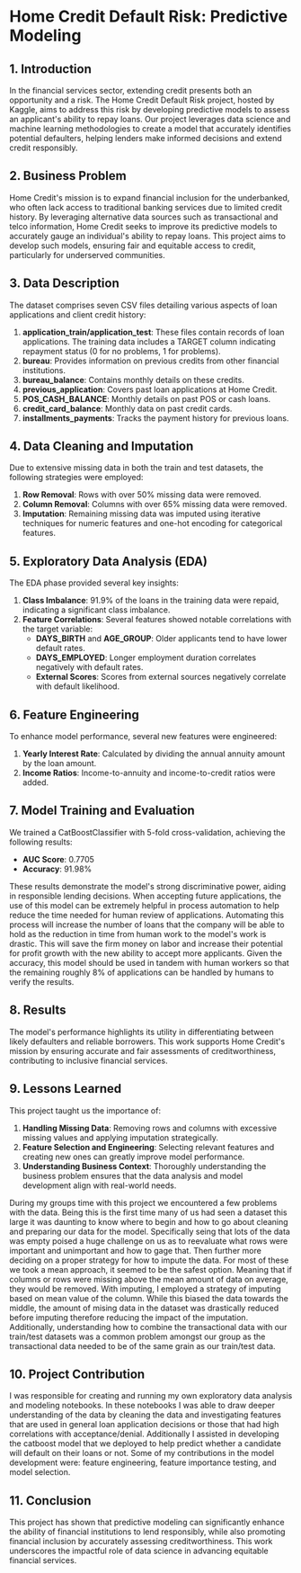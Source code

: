 # Home Credit Default Risk: Predictive Modeling

## 1. Introduction
In the financial services sector, extending credit presents both an opportunity and a risk. The Home Credit Default Risk project, hosted by Kaggle, aims to address this risk by developing predictive models to assess an applicant's ability to repay loans. Our project leverages data science and machine learning methodologies to create a model that accurately identifies potential defaulters, helping lenders make informed decisions and extend credit responsibly.

## 2. Business Problem
Home Credit's mission is to expand financial inclusion for the underbanked, who often lack access to traditional banking services due to limited credit history. By leveraging alternative data sources such as transactional and telco information, Home Credit seeks to improve its predictive models to accurately gauge an individual's ability to repay loans. This project aims to develop such models, ensuring fair and equitable access to credit, particularly for underserved communities.

## 3. Data Description
The dataset comprises seven CSV files detailing various aspects of loan applications and client credit history:

1. **application_train/application_test**: These files contain records of loan applications. The training data includes a TARGET column indicating repayment status (0 for no problems, 1 for problems).
2. **bureau**: Provides information on previous credits from other financial institutions.
3. **bureau_balance**: Contains monthly details on these credits.
4. **previous_application**: Covers past loan applications at Home Credit.
5. **POS_CASH_BALANCE**: Monthly details on past POS or cash loans.
6. **credit_card_balance**: Monthly data on past credit cards.
7. **installments_payments**: Tracks the payment history for previous loans.

## 4. Data Cleaning and Imputation
Due to extensive missing data in both the train and test datasets, the following strategies were employed:

1. **Row Removal**: Rows with over 50% missing data were removed.
2. **Column Removal**: Columns with over 65% missing data were removed.
3. **Imputation**: Remaining missing data was imputed using iterative techniques for numeric features and one-hot encoding for categorical features.

## 5. Exploratory Data Analysis (EDA)
The EDA phase provided several key insights:

1. **Class Imbalance**: 91.9% of the loans in the training data were repaid, indicating a significant class imbalance.
2. **Feature Correlations**: Several features showed notable correlations with the target variable:
   - **DAYS_BIRTH** and **AGE_GROUP**: Older applicants tend to have lower default rates.
   - **DAYS_EMPLOYED**: Longer employment duration correlates negatively with default rates.
   - **External Scores**: Scores from external sources negatively correlate with default likelihood.

## 6. Feature Engineering
To enhance model performance, several new features were engineered:

1. **Yearly Interest Rate**: Calculated by dividing the annual annuity amount by the loan amount.
2. **Income Ratios**: Income-to-annuity and income-to-credit ratios were added.

## 7. Model Training and Evaluation
We trained a CatBoostClassifier with 5-fold cross-validation, achieving the following results:

- **AUC Score**: 0.7705
- **Accuracy**: 91.98%

These results demonstrate the model's strong discriminative power, aiding in responsible lending decisions. When accepting future applications, the use of this model can be extremely helpful in process automation to help reduce the time needed for human review of applications. Automating this process will increase the number of loans that the company will be able to hold as the reduction in time from human work to the model's work is drastic. This will save the firm money on labor and increase their potential for profit growth with the new ability to accept more applicants. Given the accuracy, this model should be used in tandem with human workers so that the remaining roughly 8% of applications can be handled by humans to verify the results. 

## 8. Results
The model's performance highlights its utility in differentiating between likely defaulters and reliable borrowers. This work supports Home Credit's mission by ensuring accurate and fair assessments of creditworthiness, contributing to inclusive financial services.

## 9. Lessons Learned
This project taught us the importance of:

1. **Handling Missing Data**: Removing rows and columns with excessive missing values and applying imputation strategically.
2. **Feature Selection and Engineering**: Selecting relevant features and creating new ones can greatly improve model performance.
3. **Understanding Business Context**: Thoroughly understanding the business problem ensures that the data analysis and model development align with real-world needs.

During my groups time with this project we encountered a few problems with the data. Being this is the first time many of us had seen a dataset this large it was daunting to know where to begin and how to go about cleaning and preparing our data for the model. Specifically seing that lots of the data was empty poised a huge challenge on us as to reevaluate what rows were important and unimportant and how to gage that. Then further more deciding on a proper strategy for how to impute the data. For most of these we took a mean approach, it seemed to be the safest option. Meaning that if columns or rows were missing above the mean amount of data on average, they would be removed. With imputing, I employed a strategy of imputing based on mean value of the column. While this biased the data towards the middle, the amount of mising data in the dataset was drastically reduced before imputing therefore reducing the impact of the imputation. Additionally, understanding how to combine the transactional data with our train/test datasets was a common problem amongst our group as the transactional data needed to be of the same grain as our train/test data.

## 10. Project Contribution
I was responsible for creating and running my own exploratory data analysis and modeling notebooks. In these notebooks I was able to draw deeper understanding of the data by cleaning the data and investigating features that are used in general loan application decisions or those that had high correlations with acceptance/denial. Additionally I assisted in developing the catboost model that we deployed to help predict whether a candidate will default on their loans or not. Some of my contributions in the model development were: feature engineering, feature importance testing, and model selection.

## 11. Conclusion
This project has shown that predictive modeling can significantly enhance the ability of financial institutions to lend responsibly, while also promoting financial inclusion by accurately assessing creditworthiness. This work underscores the impactful role of data science in advancing equitable financial services.
